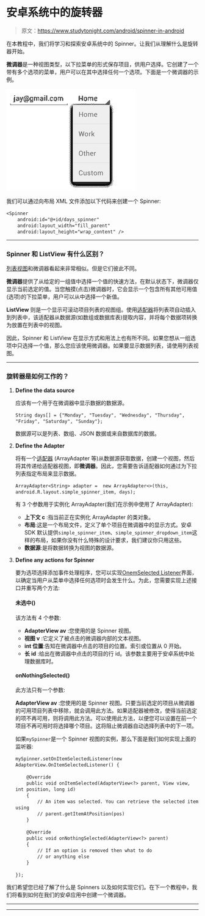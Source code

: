 # 安卓系统中的旋转器

> 原文：<https://www.studytonight.com/android/spinner-in-android>

在本教程中，我们将学习和探索安卓系统中的 Spinner。让我们从理解什么是旋转器开始。

**微调器**是一种视图类型，以下拉菜单的形式保存项目，供用户选择。它创建了一个带有多个选项的菜单，用户可以在其中选择任何一个选项。下面是一个微调器的示例。

![Adapter](img/2dc867c2a954c92eb809fe111acb0b05.png)

我们可以通过向布局 XML 文件添加以下代码来创建一个 Spinner:

```
<Spinner
    android:id="@+id/days_spinner"
    android:layout_width="fill_parent"
    android:layout_height="wrap_content" />
```

* * *

### Spinner 和 ListView 有什么区别？

[列表视图](android-listview)和微调器看起来非常相似。但是它们彼此不同。

**微调器**提供了从给定的一组值中选择一个值的快速方法，在默认状态下，微调器仅显示当前选定的值。当您触摸(点击)微调器时，它会显示一个包含所有其他可用值(选项)的下拉菜单，用户可以从中选择一个新值。

**ListView** 则是一个显示可滚动项目列表的视图组。使用[适配器](adapter-and-adapter-view)将列表项自动插入到列表中，该适配器从数据源(如数组或数据库表)提取内容，并将每个数据项转换为放置在列表中的视图。

因此，Spinner 和 ListView 在显示方式和用法上也有所不同。如果您想从一组选项中只选择一个值，那么您应该使用微调器。如果要显示数据列表，请使用列表视图。

* * *

### 旋转器是如何工作的？

1.  **Define the data source**

    应该有一个用于在微调器中显示数据的数据源。

    ```
    String days[] = {"Monday", "Tuesday", "Wednesday", "Thursday", "Friday", "Saturday", "Sunday"};
    ```

    数据源可以是列表、数组、JSON 数据或来自数据库的数据。

3.  **Define the Adapter**

    将有一个[适配器](adapter-and-adapter-view) (ArrayAdapter 等)从数据源获取数据，创建一个视图，然后将其传递给适配器视图，即**微调器**。因此，您需要告诉适配器如何通过为下拉列表指定布局来显示数据。

    ```
    ArrayAdapter<String> adapter =  new ArrayAdapter<>(this, android.R.layout.simple_spinner_item, days);
    ```

    有 3 个参数用于实例化 ArrayAdapter(我们在示例中使用了 ArrayAdapter):

    *   **上下文 c** :指当前正在实例化 ArrayAdapter 的类对象。
    *   **布局**:这是一个布局文件，定义了单个项目在微调器中的显示方式。安卓 SDK 默认提供`simple_spinner_item`、`simple_spinner_dropdown_item`这样的布局，如果你没有什么特殊的设计要求，我们建议你只用这些。
    *   **数据源**:是将数据转换为视图的数据源。

5.  **Define any actions for Spinner**

    要为选项选择添加事件处理程序，您可以实现[OnemSelected Listener](https://developer.android.com/reference/android/widget/AdapterView.OnItemSelectedListener.html)界面，以确定当用户从菜单中选择任何选项时会发生什么。为此，您需要实现上述接口并重写两个方法:

    #### 未选中()

    该方法有 4 个参数:

    *   **AdapterView av** :您使用的是 Spinner 视图。
    *   **视图 v** :它定义了被点击的微调器内部的文本视图。
    *   **int 位置**:告知在微调器中点击的项目的位置。索引或位置从 0 开始。
    *   **长 id** :给出在微调器中点击的项目的行 id。该参数主要用于安卓系统中处理数据库时。

    #### onNothingSelected()

    此方法只有一个参数:

    **AdapterView av** :您使用的是 Spinner 视图。只要当前选定的项目从微调器的可用项目列表中移除，就会调用此方法。如果适配器被修改，使得当前选定的项不再可用，则将调用此方法。可以使用此方法，以便您可以设置在前一个项目不再可用时将选择哪个项目。这将阻止微调器自动选择列表中的下一项。

    如果`mySpinner`是一个 Spinner 视图的实例，那么下面是我们如何实现上面的监听器:

    ```
    mySpinner.setOnItemSelectedListener(new AdapterView.OnItemSelectedListener() {

        @Override
        public void onItemSelected(AdapterView<?> parent, View view, int position, long id) 
        { 
            // An item was selected. You can retrieve the selected item using
            // parent.getItemAtPosition(pos)
        }

        @Override
        public void onNothingSelected(AdapterView<?> parent) 
        { 
            // If an option is removed then what to do
            // or anything else
        }

    });
    ```

我们希望您已经了解了什么是 Spinners 以及如何实现它们。在下一个教程中，我们将看到如何在我们的安卓应用中创建一个微调器。

* * *

* * *